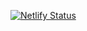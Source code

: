 [![Netlify Status](https://api.netlify.com/api/v1/badges/5c28ab79-a5f5-473e-9beb-95a3a91f00ee/deploy-status)](https://app.netlify.com/sites/flishqa/deploys)
